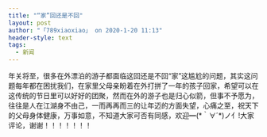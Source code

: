 ```yaml
---
title: "“家”回还是不回"
layout: post
author: "「789xiaoxiao」 on 2020-1-20 11:13"
header-style: text
tags:
  - 新闻
---
```


<head></head>
<body>
  年关将至，很多在外漂泊的游子都面临这回还是不回“家”这尴尬的问题，其实这问题每年都在困扰我们，在家里父母亲盼着在外打拼了一年的孩子回家，希望可以在这传统的节日里可以好好的团聚，然而在外的游子也是归心似箭，但事不予愿为，往往是人在江湖身不由己，一而再再而三的让年迈的方面失望，心痛之至，祝天下的父母身体健康，万事如意，不知道大家可否有同感，欢迎━(*｀∀´*)ノ亻!大家评论，谢谢！！！！！！！
 <br> 
 <br> 
 <br>
</body>


